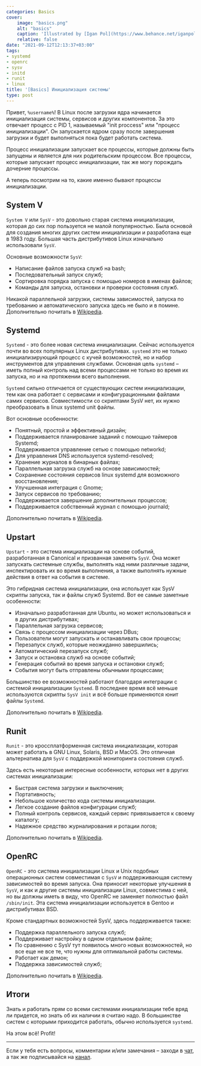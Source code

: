 ```yaml
---
categories: Basics
cover:
    image: "basics.png"
    alt: "basics"
    caption: 'Illustrated by [Igan Pol](https://www.behance.net/iganpol)'
    relative: false
date: "2021-09-12T12:13:37+03:00"
tags:
- systemd
- openrc
- sysv
- initd
- runit
- linux
title: '[Basics] Инициализация системы'
type: post
---
```


Привет, `%username%`! В Linux после загрузки ядра начинается инициализация системы, сервисов и других компонентов. За это отвечает процесс с PID 1, называемый "init proccess" или "процесс инициализации". Он запускается ядром сразу после завершения загрузки и будет выполняться пока будет работать система.

Процесс инициализации запускает все процессы, которые должны быть запущены и является для них родительским процессом. Все процессы, которые запускает процесс инициализации, так же могу порождать дочерние процессы.

А теперь посмотрим на то, какие именно бывают процессы инициализации.

## System V

`System V` или `SysV` - это довольно старая система инициализации, которая до сих пор пользуется не малой популярностью. Была основой для создания многих других систем инициализации и разработана еще в 1983 году. Большая часть дистрибутивов Linux изначально использовали `SysV`.

Основные возможности `SysV`:

- Написание файлов запуска служб на bash;
- Последовательный запуск служб;
- Сортировка порядка запуска с помощью номеров в именах файлов;
- Команды для запуска, остановки и проверки состояния служб.

Никакой параллельной загрузки, системы зависимостей, запуска по требованию и автоматического запуска здесь не было и в помине. Дополнительно почитать в [Wikipedia](https://ru.wikipedia.org/wiki/System_V).

## Systemd

`Systemd` - это более новая система инициализации. Сейчас используется почти во всех популярных Linux дистрибутивах. `systemd` это не только инициализирующий процесс с кучей возможностей, но и набор инструментов для управления службами. Основная цель `systemd` – иметь полный контроль над всеми процессами не только во время их запуска, но и на протяжении всего выполнения.

`Systemd` сильно отличается от существующих систем инициализации, тем как она работает с сервисами и конфигурационными файлами самих сервисов. Совместимости со скриптами SysV нет, их нужно преобразовать в linux systemd unit файлы.

Вот основные особенности:

- Понятный, простой и эффективный дизайн;
- Поддерживается планирование заданий с помощью таймеров Systemd;
- Поддерживается управление сетью с помощью networkd;
- Для управления DNS используется systemd-resolved;
- Хранение журналов в бинарных файлах;
- Параллельная загрузка служб на основе зависимостей;
- Сохранение состояния сервисов linux systemd для возможного восстановления;
- Улучшенная интеграция с Gnome;
- Запуск сервисов по требованию;
- Поддерживается завершение дополнительных процессов;
- Поддерживается собственный журнал с помощью journald;

Дополнительно почитать в [Wikipedia](https://ru.wikipedia.org/wiki/Systemd).

## Upstart

`Upstart` - это система инициализации на основе событий, разработанная в Canonical и призванная заменять `SysV`. Она может запускать системные службы, выполнять над ними различные задачи, инспектировать их во время выполнения, а также выполнять нужные действия в ответ на события в системе.

Это гибридная система инициализации, она использует как SysV скрипты запуска, так и файлы служб Systemd. Вот ее самые заметные особенности:

- Изначально разработанная для Ubuntu, но может использоваться и в других дистрибутивах;
- Параллельная загрузка сервисов;
- Связь с процессом инициализации через DBus;
- Пользователи могут запускать и останавливать свои процессы;
- Перезапуск служб, которые неожиданно завершились;
- Автоматический перезапуск служб;
- Запуск и остановка служб на основе событий;
- Генерация событий во время запуска и остановки служб;
- События могут быть отправлены обычными процессами;

Большинство ее возможностей работают благодаря интеграции с системой инициализации `Systemd`. В последнее время всё меньше используются скрипты `SysV init` и всё больше применяются юнит файлы `Systemd`.

Дополнительно почитать в [Wikipedia](https://ru.wikipedia.org/wiki/Upstart).

## Runit

`Runit` - это кроссплатформенная система инициализации, которая может работать в GNU Linux, Solaris, BSD и MacOS. Это отличная альтернатива для `SysV` с поддержкой мониторинга состояния служб.

Здесь есть некоторые интересные особенности, которых нет в других системах инициализации:

- Быстрая система загрузки и выключения;
- Портативность;
- Небольшое количество кода системы инициализации.
- Легкое создание файлов конфигурации служб;
- Полный контроль сервисов, каждый сервис привязывается к своему каталогу;
- Надежное средство журналирования и ротации логов;

Дополнительно почитать в [Wikipedia](https://ru.wikipedia.org/wiki/Runit).

## OpenRC

`OpenRC` - это система инициализации Linux и Unix подобных операционных систем совместимая с `SysV` и поддерживающая систему зависимостей во время запуска. Она приносит некоторые улучшения в `SysV`, и как и другие системы инициализации Linux, совместима с ней, но вы должны иметь в виду, что OpenRC не заменяет полностью файл `/sbin/init`. Эта система инициализации используется в Gentoo и дистрибутивах BSD.

Кроме стандартных возможностей SysV, здесь поддерживается также:

- Поддержка параллельного запуска служб;
- Поддерживает настройку в одном отдельном файле;
- По сравнению с SysV тут появилось много новых возможностей, но все еще не все те, что нужны для оптимальной работы системы.
- Работает как демон;
- Поддержка зависимостей служб;

Дополнительно почитать в [Wikipedia](https://ru.wikipedia.org/wiki/OpenRC).

## Итоги

Знать и работать прям со всеми системами инициализации тебе вряд ли придется, но знать об их наличии я считаю надо. В большинстве систем с которыми приходится работать, обычно используется `systemd`.

На этом всё! Profit!

---
Если у тебя есть вопросы, комментарии и/или замечания – заходи в [чат](https://ttttt.me/jtprogru_chat), а так же подписывайся на [канал](https://ttttt.me/jtprogru_channel).

